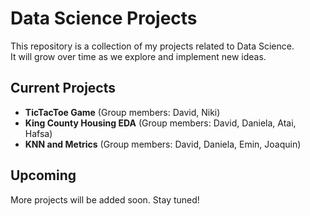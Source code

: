 # Data Science Projects

This repository is a collection of my projects related to Data Science.  
It will grow over time as we explore and implement new ideas.

## Current Projects
- **TicTacToe Game** (Group members: David, Niki)
- **King County Housing EDA** (Group members: David, Daniela, Atai, Hafsa)
- **KNN and Metrics** (Group members: David, Daniela, Emin, Joaquin)

## Upcoming
More projects will be added soon. Stay tuned!
